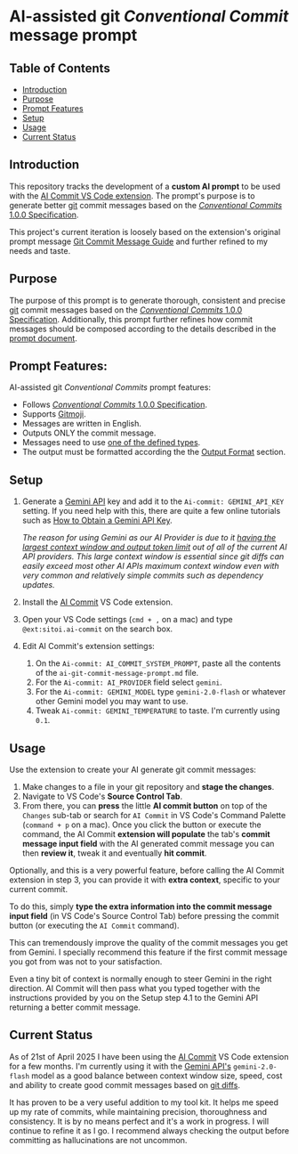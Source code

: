 # AI-assisted git _Conventional Commit_ message prompt

## Table of Contents

- [Introduction](#introduction)
- [Purpose](#purpose)
- [Prompt Features](#prompt-features)
- [Setup](#setup)
- [Usage](#usage)
- [Current Status](#current-status)

## Introduction

This repository tracks the development of a **custom AI prompt** to be used with the [AI Commit VS Code extension](https://marketplace.visualstudio.com/items?itemName=Sitoi.ai-commit). The prompt's purpose is to generate better [git](https://git-scm.com) commit messages based on the [_Conventional Commits_ 1.0.0 Specification](https://www.conventionalcommits.org/en/v1.0.0/).

This project's current iteration is loosely based on the extension's original prompt message [Git Commit Message Guide](https://github.com/Sitoi/ai-commit/blob/main/prompt/with_gitmoji.md) and further refined to my needs and taste.

## Purpose

The purpose of this prompt is to generate thorough, consistent and precise [git](https://git-scm.com) commit messages based on the [_Conventional Commits_ 1.0.0 Specification](https://www.conventionalcommits.org/en/v1.0.0/). Additionally, this prompt further refines how commit messages should be composed according to the details described in the [prompt document](./prompts/conventional-commit-with-gitmoji-ai-prompt.md).

## Prompt Features:

AI-assisted git _Conventional Commits_ prompt features:

- Follows [_Conventional Commits_ 1.0.0 Specification](https://www.conventionalcommits.org/en/v1.0.0/).
- Supports [Gitmoji](https://github.com/carloscuesta/gitmoji).
- Messages are written in English.
- Outputs ONLY the commit message.
- Messages need to use [one of the defined types](./prompts/conventional-commit-with-gitmoji-ai-prompt.md#more-information-about-types).
- The output must be formatted according the the [Output Format](./prompts/conventional-commit-with-gitmoji-ai-prompt.md#output-format) section.

## Setup

1. Generate a [Gemini API](https://ai.google.dev) key and add it to the `Ai-commit: GEMINI_API_KEY` setting. If you need help with this, there are quite a few online tutorials such as [How to Obtain a Gemini API Key](https://dev.to/explinks/how-to-obtain-a-gemini-api-key-step-by-step-guide-4m97).

   _The reason for using Gemini as our AI Provider is due to it [having the largest context window and output token limit](https://artificialanalysis.ai/leaderboards/models) out of all of the current AI API providers. This large context window is essential since git diffs can easily exceed most other AI APIs maximum context window even with very common and relatively simple commits such as dependency updates._

2. Install the [AI Commit](https://marketplace.visualstudio.com/items?itemName=Sitoi.ai-commit) VS Code extension.
3. Open your VS Code settings (`cmd + ,` on a mac) and type `@ext:sitoi.ai-commit` on the search box.
4. Edit AI Commit's extension settings:
   1. On the `Ai-commit: AI_COMMIT_SYSTEM_PROMPT`, paste all the contents of the `ai-git-commit-message-prompt.md` file.
   2. For the `Ai-commit: AI_PROVIDER` field select `gemini`.
   3. For the `Ai-commit: GEMINI_MODEL` type `gemini-2.0-flash` or whatever other Gemini model you may want to use.
   4. Tweak `Ai-commit: GEMINI_TEMPERATURE` to taste. I'm currently using `0.1`.

## Usage

Use the extension to create your AI generate git commit messages:

1. Make changes to a file in your git repository and **stage the changes**.
2. Navigate to VS Code's **Source Control Tab**.
3. From there, you can **press** the little **AI commit button** on top of the `Changes` sub-tab or search for `AI Commit` in VS Code's Command Palette (`command + p` on a mac). Once you click the button or execute the command, the AI Commit **extension will populate** the tab's **commit message input field** with the AI generated commit message you can then **review it**, tweak it and eventually **hit commit**.

Optionally, and this is a very powerful feature, before calling the AI Commit extension in step 3, you can provide it with **extra context**, specific to your current commit.

To do this, simply **type the extra information into the commit message input field** (in VS Code's Source Control Tab) before pressing the commit button (or executing the `AI Commit` command).

This can tremendously improve the quality of the commit messages you get from Gemini. I specially recommend this feature if the first commit message you got from was not to your satisfaction.

Even a tiny bit of context is normally enough to steer Gemini in the right direction. AI Commit will then pass what you typed together with the instructions provided by you on the Setup step 4.1 to the Gemini API returning a better commit message.

## Current Status

As of 21st of April 2025 I have been using the [AI Commit](https://marketplace.visualstudio.com/items?itemName=Sitoi.ai-commit) VS Code extension for a few months. I'm currently using it with the [Gemini API's](https://ai.google.dev) `gemini-2.0-flash` model as a good balance between context window size, speed, cost and ability to create good commit messages based on [git diffs](https://git-scm.com/docs/git-diff).

It has proven to be a very useful addition to my tool kit. It helps me speed up my rate of commits, while maintaining precision, thoroughness and consistency. It is by no means perfect and it's a work in progress. I will continue to refine it as I go. I recommend always checking the output before committing as hallucinations are not uncommon.
